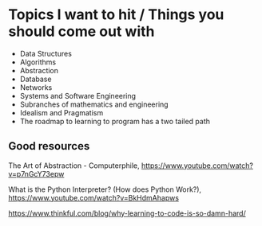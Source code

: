 # Topics I want to hit / Things you should come out with

- Data Structures
- Algorithms
- Abstraction
- Database
- Networks
- Systems and Software Engineering
- Subranches of mathematics and engineering
- Idealism and Pragmatism
- The roadmap to learning to program has a two tailed path


## Good resources

The Art of Abstraction - Computerphile, https://www.youtube.com/watch?v=p7nGcY73epw

What is the Python Interpreter? (How does Python Work?), https://www.youtube.com/watch?v=BkHdmAhapws

https://www.thinkful.com/blog/why-learning-to-code-is-so-damn-hard/